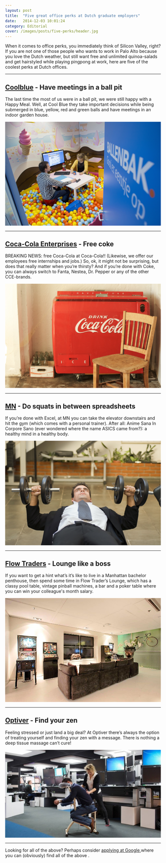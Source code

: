 ```yaml
---
layout: post
title:  "Five great office perks at Dutch graduate employers"
date:   2014-12-03 10:01:24
category: Editorial
cover: /images/posts/five-perks/header.jpg
---
```

<p class="intro">When it comes to office perks, you immediately think of Silicon Valley, right? If you are not one of those people who wants to work in Palo Alto because you love the Dutch weather, but still want free and unlimited quinoa-salads and get hairstyled while playing pingpong at work, here are five of the coolest perks at Dutch offices.</p>

<!--more-->

---

## [Coolblue](https://magnet.me/public/#!/organization/coolblue/about) - Have meetings in a ball pit

The last time the most of us were in a ball pit, we were still happy with a Happy Meal. Well, at Cool Blue they take important decisions while being submerged in blue, yellow, red and green balls and have meetings in an indoor garden house. 

![Coolblue's ball pit](/images/posts/five-perks/cool-blue-ball-pit.jpg)

---

## [Coca-Cola Enterprises](https://magnet.me/company/coca-cola-enterprises/about) - Free coke 

BREAKING NEWS: free Coca-Cola at Coca-Cola!! (Likewise, we offer our employees free internships and jobs.) So, ok, it might not be surprising, but does that really matter when you’re thirsty? And if you’re done with Coke, you can always switch to Fanta, Nestea, Dr. Pepper or any of the other CCE-brands. 

![Free Coca-Cola](/images/posts/five-perks/free-coca-cola.jpg)

---

## [MN](https://magnet.me/company/mn/about) - Do squats in between spreadsheets 

If you’re done with Excel, at MN you can take the elevator downstairs and hit the gym (which comes with a personal trainer). After all: Anime Sana In Corpore Sano (ever wondered where the name ASICS came from?): a healthy mind in a healthy body. 

![Free Fitness](/images/posts/five-perks/mn-fitness.jpg)

---

## [Flow Traders](https://magnet.me/company/flow-traders/about) - Lounge like a boss

If you want to get a hint what’s it’s like to live in a Manhattan bachelor penthouse, then spend some time in Flow Trader’s Lounge, which has a classy pool table, vintage pinball machines, a bar and a poker table where you can win your colleague's month salary. 

![Free Fitness](/images/posts/five-perks/flow-trader-lounge.jpg)

---

## [Optiver](https://magnet.me/company/optiver/about) - Find your zen 

Feeling stressed or just land a big deal? At Optiver there’s always the option of treating yourself and finding your zen with a message. There is nothing a deep tissue massage can’t cure!

![Free Fitness](/images/posts/five-perks/optiver-massage.jpg)

---

Looking for all of the above? Perhaps consider [applying at Google](https://magnet.me/company/google-ireland-ltd./about),where you can (obviously) find all of the above .
